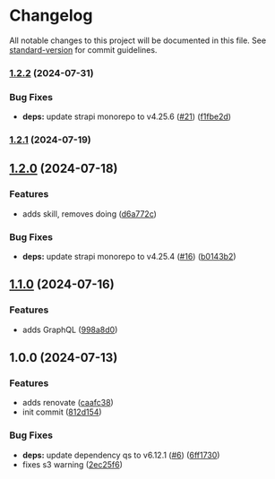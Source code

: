 # Changelog

All notable changes to this project will be documented in this file. See [standard-version](https://github.com/conventional-changelog/standard-version) for commit guidelines.

### [1.2.2](https://github.com/harrytang/headless/compare/v1.2.1...v1.2.2) (2024-07-31)


### Bug Fixes

* **deps:** update strapi monorepo to v4.25.6 ([#21](https://github.com/harrytang/headless/issues/21)) ([f1fbe2d](https://github.com/harrytang/headless/commit/f1fbe2dcc91a1c8d3824ead8a551fd35dad8d697))

### [1.2.1](https://github.com/harrytang/headless/compare/v1.2.0...v1.2.1) (2024-07-19)

## [1.2.0](https://github.com/harrytang/headless/compare/v1.1.0...v1.2.0) (2024-07-18)


### Features

* adds skill, removes doing ([d6a772c](https://github.com/harrytang/headless/commit/d6a772c069939598862f72e406bba58c46908b61))


### Bug Fixes

* **deps:** update strapi monorepo to v4.25.4 ([#16](https://github.com/harrytang/headless/issues/16)) ([b0143b2](https://github.com/harrytang/headless/commit/b0143b2f5817d86d464b443848b60177dd73ae87))

## [1.1.0](https://github.com/harrytang/headless/compare/v1.0.0...v1.1.0) (2024-07-16)


### Features

* adds GraphQL ([998a8d0](https://github.com/harrytang/headless/commit/998a8d04f585041eae6e23808b0e16996b0a2865))

## 1.0.0 (2024-07-13)


### Features

* adds renovate ([caafc38](https://github.com/harrytang/headless/commit/caafc387d1f6ad0684992eccf94d42395b2c7f19))
* init commit ([812d154](https://github.com/harrytang/headless/commit/812d1543ff240bc67f8602c2b24fdc829b8c2259))


### Bug Fixes

* **deps:** update dependency qs to v6.12.1 ([#6](https://github.com/harrytang/headless/issues/6)) ([6ff1730](https://github.com/harrytang/headless/commit/6ff1730f9d2195c3d8c71a95c3065797981e378a))
* fixes s3 warning ([2ec25f6](https://github.com/harrytang/headless/commit/2ec25f69757708aebc97e9de0044fe04e22b170e))

